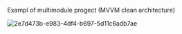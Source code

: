 Exampl of multimodule progect (MVVM clean architecture)

![2e7d473b-e983-4df4-b697-5d11c6adb7ae](https://github.com/Badizawr/AnimeQuot/assets/103828479/3dec7878-163f-4b89-9779-6b7cc3f9424d)
